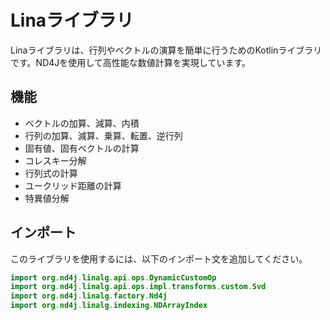# Linaライブラリ

Linaライブラリは、行列やベクトルの演算を簡単に行うためのKotlinライブラリです。ND4Jを使用して高性能な数値計算を実現しています。

## 機能

- ベクトルの加算、減算、内積
- 行列の加算、減算、乗算、転置、逆行列
- 固有値、固有ベクトルの計算
- コレスキー分解
- 行列式の計算
- ユークリッド距離の計算
- 特異値分解

## インポート

このライブラリを使用するには、以下のインポート文を追加してください。

```kotlin
import org.nd4j.linalg.api.ops.DynamicCustomOp
import org.nd4j.linalg.api.ops.impl.transforms.custom.Svd
import org.nd4j.linalg.factory.Nd4j
import org.nd4j.linalg.indexing.NDArrayIndex
```
